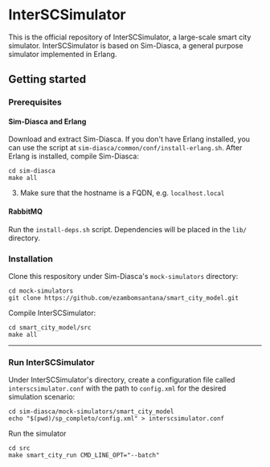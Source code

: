 # InterSCSimulator #
This is the official repository of InterSCSimulator, a large-scale smart city simulator. InterSCSimulator is based on Sim-Diasca, a general purpose simulator implemented in Erlang.

## Getting started ##
### Prerequisites ### 
#### Sim-Diasca and Erlang ####
Download and extract Sim-Diasca. If you don't have Erlang installed, you can use the script at `sim-diasca/common/conf/install-erlang.sh`.
After Erlang is installed, compile Sim-Diasca:
```
cd sim-diasca
make all
```
3. Make sure that the hostname is a FQDN, e.g. `localhost.local`

#### RabbitMQ ####
Run the `install-deps.sh` script. Dependencies will be placed in the `lib/` directory.

### Installation ###
Clone this respository under Sim-Diasca's `mock-simulators` directory:
```
cd mock-simulators
git clone https://github.com/ezambomsantana/smart_city_model.git
``` 

Compile InterSCSimulator:
```
cd smart_city_model/src
make all
```

---

### Run InterSCSimulator ###
Under InterSCSimulator's directory, create a configuration file called `interscsimulator.conf` with the path to `config.xml` for the desired simulation scenario:
```
cd sim-diasca/mock-simulators/smart_city_model
echo "$(pwd)/sp_completo/config.xml" > interscsimulator.conf
```

Run the simulator
```
cd src
make smart_city_run CMD_LINE_OPT="--batch"
```
